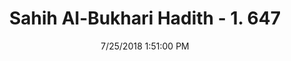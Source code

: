 ---
title        : "Sahih Al-Bukhari Hadith - 1. 647"
date         : 7/25/2018 1:51:00 PM
draft        : false
type         : "hadith"
layout       : "hadith"
BookCode     : "SHB"
VolumeNumber : "1"
HadithNumber : "647"
categories  :  ["Adhan-Religious learned men having precedence in leading the prayer"]
tags  :  ["Aisha"]
---